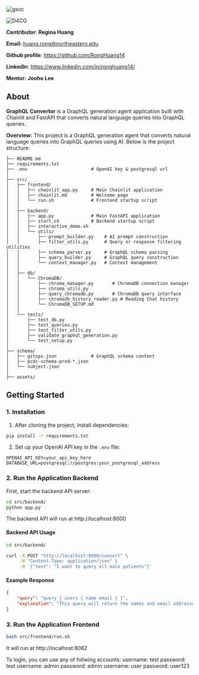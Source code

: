![gsoc](https://user-images.githubusercontent.com/129569933/267078707-df0e5058-eec5-4740-996b-085f56ae0f5a.png)

![D4CG](https://commons.cri.uchicago.edu/wp-content/uploads/2023/01/Color-D4CG-Standard-Logo-copy-680x154.png)

**Contributor**: **Regina Huang**

**Email:** huang.rong@northeastern.edu

**Github profile**: https://github.com/RongHuang14

**LinkedIn**: https://www.linkedin.com/in/ronghuang14/

**Mentor:** **Jooho Lee**

## About
**GraphQL Convertor** is a GraphQL generation agent application built with Chainlit and FastAPI that converts natural language queries into GraphQL queries.

**Overview:**
This project is a GraphQL generation agent that converts natural language queries into GraphQL queries using AI. Below is the project structure:

```
├── README.md                    
├── requirements.txt
├── .env                        # OpenAI key & postgresql url
│
├── src/    
│   ├── frontend/                
│   │   ├── chainlit_app.py     # Main Chainlit application
│   │   ├── chainlit.md         # Welcome page
│   │   └── run.sh              # Frontend startup script
│   │
│   ├── backend/                 
│   │   ├── app.py              # Main FastAPI application
│   │   ├── start.sh            # Backend startup script
│   │   ├── interactive_demo.sh 
│   │   └── utils/             
│   │       ├── prompt_builder.py    # AI prompt construction
│   │       ├── filter_utils.py      # Query or response filtering utilities
│   │       ├── schema_parser.py     # GraphQL schema parsing
│   │       ├── query_builder.py     # GraphQL query construction
│   │       └── context_manager.py   # Context management
│   │
│   ├── db/                      
│   │   └── ChromaDB/           
│   │       ├── chroma_manager.py       # ChromaDB connection manager
│   │       ├── chroma_utils.py         
│   │       ├── query_chromadb.py       # ChromaDB query interface
│   │       ├── chromadb_history_reader.py # Reading Chat history 
│   │       └── ChromaDB_SETUP.md      
│   │
│   └── tests/                   
│       ├── test_db.py          
│       ├── test_queries.py     
│       ├── test_filter_utils.py 
│       ├── validate_graphql_generation.py
│       └── test_setup.py       
│
├── schema/                      
│   ├── gitops.json             # GraphQL schema content
│   ├── pcdc-schema-prod-*.json 
│   └── subject.json            
│
├── assets/                     
```

## Getting Started
### 1. Installation
1. After cloning the project, install dependencies:
```bash
pip install -r requirements.txt
```

2. Set up your OpenAI API key in the `.env` file:
```
OPENAI_API_KEY=your_api_key_here
DATABASE_URL=postgresql://postgres:your_postgresql_address
```

### 2. Run the Application Backend
First, start the backend API server:
```bash
cd src/backend/
python app.py
```
The backend API will run at http://localhost:8000

#### Backend API Usage
```bash
cd src/backend/
```
```bash
curl -X POST "http://localhost:8000/convert" \
     -H "Content-Type: application/json" \
     -d '{"text": "I want to query all male patients"}'
```
#### Example Response
```json
{
    "query": "query { users { name email } }",
    "explanation": "This query will return the names and email addresses of all users"
}
```
### 3. Run the Application Frontend
```bash
bash src/frontend/run.sh
```
It will run at http://localhost:8082

To login, you can use any of follwing accounts:
    username: test password: test
    username: admin password: admin
    username: user password: user123




